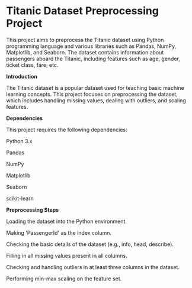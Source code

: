 


# Titanic Dataset Preprocessing Project

This project aims to preprocess the Titanic dataset using Python programming language and various libraries such as Pandas, NumPy, Matplotlib, and Seaborn. The dataset contains information about passengers aboard the Titanic, including features such as age, gender, ticket class, fare, etc.

**Introduction**

The Titanic dataset is a popular dataset used for teaching basic machine learning concepts. This project focuses on preprocessing the dataset, which includes handling missing values, dealing with outliers, and scaling features.

**Dependencies**

This project requires the following dependencies:


Python 3.x

Pandas

NumPy

Matplotlib

Seaborn

scikit-learn


**Preprocessing Steps**

Loading the dataset into the Python environment.

Making 'PassengerId' as the index column.

Checking the basic details of the dataset (e.g., info, head, describe).

Filling in all missing values present in all columns.

Checking and handling outliers in at least three columns in the dataset.

Performing min-max scaling on the feature set.


